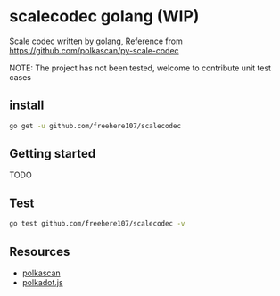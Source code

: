 # scalecodec golang (WIP)

Scale codec written by golang, Reference from https://github.com/polkascan/py-scale-codec

NOTE: The project has not been tested, welcome to contribute unit test cases 

## install 

```bash
go get -u github.com/freehere107/scalecodec
```

## Getting started

TODO


## Test

```bash
go test github.com/freehere107/scalecodec -v
```


## Resources

- [polkascan](https://github.com/polkascan)
- [polkadot.js](http://polkadot.js.org/)
